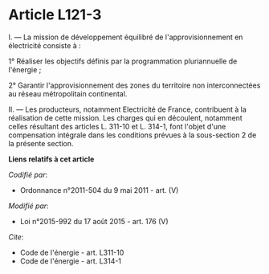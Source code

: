 # Article L121-3

I. ― La mission de développement équilibré de l'approvisionnement en électricité consiste à :

1° Réaliser les objectifs définis par la programmation pluriannuelle de l'énergie ; 

2° Garantir l'approvisionnement des zones du territoire non interconnectées au réseau métropolitain continental. 

II. ― Les producteurs, notamment Electricité de France, contribuent à la réalisation de cette mission. Les charges qui en
découlent, notamment celles résultant des articles L. 311-10 et L. 314-1, font l'objet d'une compensation intégrale dans les
conditions prévues à la sous-section 2 de la présente section.

**Liens relatifs à cet article**

_Codifié par_:

  - Ordonnance n°2011-504 du 9 mai 2011 - art. (V)

_Modifié par_:

  - Loi n°2015-992 du 17 août 2015 - art. 176 (V)

_Cite_:

  - Code de l'énergie - art. L311-10
  - Code de l'énergie - art. L314-1
